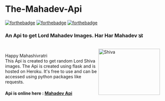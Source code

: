 # The-Mahadev-Api

[![forthebadge](https://forthebadge.com/images/badges/made-with-python.svg)](https://forthebadge.com)
[![forthebadge](https://forthebadge.com/images/badges/built-with-love.svg)](https://forthebadge.com)
[![forthebadge](https://forthebadge.com/images/badges/check-it-out.svg)](https://forthebadge.com)

### An Api to get Lord Mahadev Images. Har Har Mahadev 🕉️
<br/>

<img alt="Shiva" align="right" width=200 height=150 src="https://st3.depositphotos.com/31221070/33178/v/380/depositphotos_331787960-stock-illustration-creative-abstract-illustration-lord-shiva.jpg">

 Happy Mahashivratri <br/>
 This Api is created to get random Lord Shiva images. The Api is created using flask and is
 hosted on Heroku. It's free to use and can be accessed using python packages like requests.

  #### Api is online here : [Mahadev Api](https://mahadev-api.herokuapp.com/api/v1/edited)
